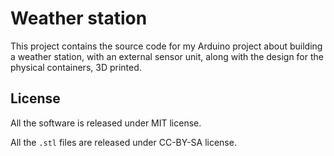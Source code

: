 # Weather station

This project contains the source code for my Arduino project about building a weather station, with an external sensor unit, along with the design for the physical containers, 3D printed.

## License

All the software is released under MIT license.

All the `.stl` files are released under CC-BY-SA license.